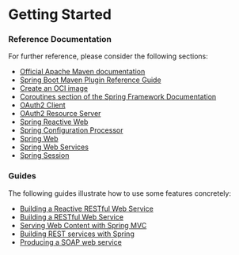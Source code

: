 # Getting Started

### Reference Documentation
For further reference, please consider the following sections:

* [Official Apache Maven documentation](https://maven.apache.org/guides/index.html)
* [Spring Boot Maven Plugin Reference Guide](https://docs.spring.io/spring-boot/docs/3.0.0-SNAPSHOT/maven-plugin/reference/html/)
* [Create an OCI image](https://docs.spring.io/spring-boot/docs/3.0.0-SNAPSHOT/maven-plugin/reference/html/#build-image)
* [Coroutines section of the Spring Framework Documentation](https://docs.spring.io/spring/docs/6.0.0-SNAPSHOT/spring-framework-reference/languages.html#coroutines)
* [OAuth2 Client](https://docs.spring.io/spring-boot/docs/3.0.0-SNAPSHOT/reference/htmlsingle/#web.security.oauth2.client)
* [OAuth2 Resource Server](https://docs.spring.io/spring-boot/docs/3.0.0-SNAPSHOT/reference/htmlsingle/#web.security.oauth2.server)
* [Spring Reactive Web](https://docs.spring.io/spring-boot/docs/3.0.0-SNAPSHOT/reference/htmlsingle/#web.reactive)
* [Spring Configuration Processor](https://docs.spring.io/spring-boot/docs/3.0.0-SNAPSHOT/reference/htmlsingle/#appendix.configuration-metadata.annotation-processor)
* [Spring Web](https://docs.spring.io/spring-boot/docs/3.0.0-SNAPSHOT/reference/htmlsingle/#web)
* [Spring Web Services](https://docs.spring.io/spring-boot/docs/3.0.0-SNAPSHOT/reference/htmlsingle/#io.webservices)
* [Spring Session](https://docs.spring.io/spring-session/reference/)

### Guides
The following guides illustrate how to use some features concretely:

* [Building a Reactive RESTful Web Service](https://spring.io/guides/gs/reactive-rest-service/)
* [Building a RESTful Web Service](https://spring.io/guides/gs/rest-service/)
* [Serving Web Content with Spring MVC](https://spring.io/guides/gs/serving-web-content/)
* [Building REST services with Spring](https://spring.io/guides/tutorials/rest/)
* [Producing a SOAP web service](https://spring.io/guides/gs/producing-web-service/)

